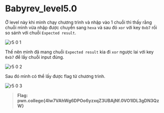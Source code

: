 # **Babyrev_level5.0**

Ở level này khi mình chạy chương trình và nhập vào 1 chuỗi thì thấy rằng chuỗi mình vừa nhập được chuyển sang `hexa` và sau đó `xor` với key `0xb7` rồi so sánh với chuỗi `Expected result`.

![r5 0 1](https://github.com/hoangdat251004/ehc_ctf_learn/assets/110254118/b4eccac3-834e-471e-a37a-4c47307c7b17)

Thế nên mình đã mang chuỗi `Expected result` kia đi `xor` ngược lai với key `0xb7` để lấy chuỗi input đúng.

![r5 0 2](https://github.com/hoangdat251004/ehc_ctf_learn/assets/110254118/a084fbc6-d256-4d10-b46c-9c64763d02d8)

Sau đó mình có thể lấy được flag từ chương trình.

![r5 0 3](https://github.com/hoangdat251004/ehc_ctf_learn/assets/110254118/2081023a-f19c-419f-94a7-63704ca05b9c)


> **Flag: pwn.college{4lw7VAhWg6DPOo6yzxqZ3UBAjNf.0VO1IDL3gDN3QzW}**
